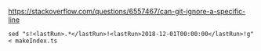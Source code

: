 

https://stackoverflow.com/questions/6557467/can-git-ignore-a-specific-line


`sed "s!<lastRun>.*</lastRun>!<lastRun>2018-12-01T00:00:00</lastRun>!g" < makeIndex.ts`
